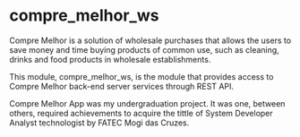 # compre_melhor_ws

Compre Melhor is a solution of wholesale purchases that allows the users to save money and time 
buying products of common use, such as cleaning, drinks and food products in wholesale establishments.

This module, compre_melhor_ws, is the module that provides access to Compre Melhor back-end server services through REST API.

Compre Melhor App was my undergraduation project. It was one, between others, required achievements to acquire the tittle of System Developer Analyst technologist by FATEC Mogi das Cruzes.
